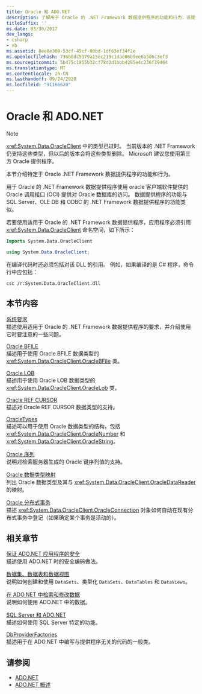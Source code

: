 ```yaml
---
title: Oracle 和 ADO.NET
description: 了解用于 Oracle 的 .NET Framework 数据提供程序的功能和行为，该提供程序可使用 Oracle 调用接口访问 Oracle 数据库。
titleSuffix: ''
ms.date: 03/30/2017
dev_langs:
- csharp
- vb
ms.assetid: 8ee8e389-53cf-45cf-80bd-1df63ef34f2e
ms.openlocfilehash: 736b8dc5179a15ec219c1dae06b9ee6b5d6c3ef3
ms.sourcegitcommit: 5b475c1855b32cf78d2d1bbb4295e4c236f39464
ms.translationtype: MT
ms.contentlocale: zh-CN
ms.lasthandoff: 09/24/2020
ms.locfileid: "91166620"
---
```

# <a name="oracle-and-adonet"></a>Oracle 和 ADO.NET

> [!NOTE]
> <xref:System.Data.OracleClient> 中的类型已过时。 当前版本的 .NET Framework 仍支持这些类型，但以后的版本会将这些类型删除。 Microsoft 建议您使用第三方 Oracle 提供程序。  
  
 本节介绍特定于 Oracle .NET Framework 数据提供程序的功能和行为。  
  
 用于 Oracle 的 .NET Framework 数据提供程序使用 oracle 客户端软件提供的 Oracle 调用接口 (OCI) 提供对 Oracle 数据库的访问。 数据提供程序的功能与 SQL Server、OLE DB 和 ODBC 的 .NET Framework 数据提供程序的功能类似。  
  
 若要使用适用于 Oracle 的 .NET Framework 数据提供程序，应用程序必须引用 <xref:System.Data.OracleClient> 命名空间，如下所示：  
  
```vb  
Imports System.Data.OracleClient  
```  
  
```csharp  
using System.Data.OracleClient;  
```  
  
 在编译代码时还必须包括对该 DLL 的引用。 例如，如果编译的是 C# 程序，命令行中应包括：  
  
```console
csc /r:System.Data.OracleClient.dll  
```  
  
## <a name="in-this-section"></a>本节内容  

 [系统要求](system-requirements-for-the-dotnet-data-provider-for-oracle.md)  
 描述使用适用于 Oracle 的 .NET Framework 数据提供程序的要求，并介绍使用它时要注意的一些问题。  
  
 [Oracle BFILE](oracle-bfiles.md)  
 描述用于使用 Oracle BFILE 数据类型的 <xref:System.Data.OracleClient.OracleBFile> 类。  
  
 [Oracle LOB](oracle-lobs.md)  
 描述用于使用 Oracle LOB 数据类型的 <xref:System.Data.OracleClient.OracleLob> 类。  
  
 [Oracle REF CURSOR](oracle-ref-cursors.md)  
 描述对 Oracle REF CURSOR 数据类型的支持。  
  
 [OracleTypes](oracletypes.md)  
 描述可以用于使用 Oracle 数据类型的结构，包括 <xref:System.Data.OracleClient.OracleNumber> 和 <xref:System.Data.OracleClient.OracleString>。  
  
 [Oracle 序列](oracle-sequences.md)  
 说明对检索服务器生成的 Oracle 键序列值的支持。  
  
 [Oracle 数据类型映射](oracle-data-type-mappings.md)  
 列出 Oracle 数据类型及其与 <xref:System.Data.OracleClient.OracleDataReader> 的映射。  
  
 [Oracle 分布式事务](oracle-distributed-transactions.md)  
 描述 <xref:System.Data.OracleClient.OracleConnection> 对象如何自动在现有分布式事务中登记（如果确定某个事务是活动的）。  
  
## <a name="related-sections"></a>相关章节  

 [保证 ADO.NET 应用程序的安全](securing-ado-net-applications.md)  
 描述使用 ADO.NET 时的安全编码做法。  
  
 [数据集、数据表和数据视图](./dataset-datatable-dataview/index.md)  
 说明如何创建和使用 `DataSets`、类型化 `DataSets`、`DataTables` 和 `DataViews`。  
  
 [在 ADO.NET 中检索和修改数据](retrieving-and-modifying-data.md)  
 说明如何使用 ADO.NET 中的数据。  
  
 [SQL Server 和 ADO.NET](./sql/index.md)  
 描述如何使用 SQL Server 特定的功能。  
  
 [DbProviderFactories](dbproviderfactories.md)  
 描述用于在 ADO.NET 中编写与提供程序无关的代码的一般类。  
  
## <a name="see-also"></a>请参阅

- [ADO.NET](index.md)
- [ADO.NET 概述](ado-net-overview.md)
